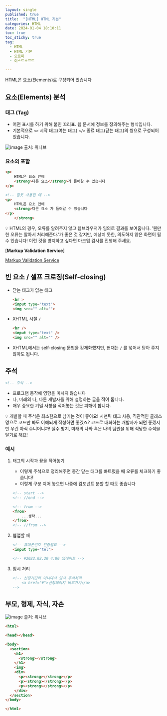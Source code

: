 ```yaml
---
layout: single
published: true
title:  "[HTML] HTML 기본"
categories: HTML
date: 2024-01-04 18:10:11
toc: true
toc_sticky: true
tag:   
  - HTML
  - HTML 기본
  - 오르미
  - 이스트소프트

---
```


HTML은 요소(Elements)로 구성되어 있습니다

## 요소(Elements) 분석

### 태그 (Tag)

- 어떤 표시를 하기 위해 붙인 꼬리표. 웹 문서에 정보를 정의해주는 형식입니다.
- 기본적으로 `<>` 시작 태그(여는 태그)  `</>` 종료 태그(닫는 태그)의 쌍으로 구성되어있습니다.

![image](https://github.com/BaxDailyGit/BaxDailyGit/assets/99312529/a7a74c04-e833-4310-90cb-b9eeec341764)
출처: 위니브

### 요소의 포함

```html
<p>
	HTML은 요소 안에 
	<strong>다른 요소</strong>가 들어갈 수 있습니다
</p>

<!-- 잘못 사용된 예 -->
<p>
	HTML은 요소 안에 
	<strong>다른 요소 가 들어갈 수 있습니다
</p>
	</strong>
```

<div class="notice--primary" markdown="1">
💡 HTML의 경우, 오류를 알려주지 않고 웹브라우저가 임의로 결과를 보여줍니다.
’웬만한 오류는 알아서 처리해준다.’가 좋은 것 같지만, 예상치 못한, 의도하지 않은 화면이 될 수 있습니다! 
이런 것을 방지하고 싶다면 마크업 검사를 진행해 주세요.
</div>  
  

[**Markup Validation Service**]

[Markup Validation Service](https://validator.w3.org/)


## 빈 요소 / 셀프 크로징(Self-closing)

- 닫는 태그가 없는 태그
    
    ```html
    <br >
    <input type="text">
    <img src="" alt="">
    ```
    

- XHTML 시절 `/`
    
    ```html
    <br />
    <input type="text" />
    <img src="" alt="" />
    ```
    
- XHTML에서는 self-closing 문법을 강제화했지만, 현재는 `/` 를 넣어서 닫아 주지 않아도 됩니다.

## 주석

```html
<!-- 주석 -->
```

- 프로그램 동작에 영향을 미치지 않습니다
- 나, 미래의 나, 다른 개발자를 위해 설명하는 글을 적어 둡니다.
- 매우 중요한 기밀 사항을 적어놓는 것은 피해야 합니다.

<div class="notice--primary" markdown="1">
💡 개발할 때 주석은 최소한으로 남기는 것이 좋아요! 
시맨틱 태그 사용, 직관적인 클래스 명으로 코드만 봐도 이해되게 작성하면 좋겠죠? 
코드로 대화하는 개발자가 되면 좋겠지만 우린 아직 주니어니까! 
실수 방지, 미래의 나와 혹은 나의 팀원을 위해 적당한 주석을 달기로 해요! 

</div>

### 예시

1. 태그의 시작과 끝을 적어놓기
    - 이렇게 주석으로 정리해주면 중간 닫는 태그를 빠트렸을 때 오류를 체크하기 좋습니다!
    - 이렇게 구분 지어 놓으면 나중에 컴포넌트 분할 할 때도 좋습니다
    
    ```html
    <!-- start -->
    <!-- //end -->
    
    <!-- from -->
    <from>
    	...생략...
    </from>
    <!-- //from -->
    ```
    
2. 협업할 때
    
    ```html
    <!-- 휴대폰번호 인증필요 -->
    <input type="tel">
    
    <!-- #2022.02.20 4:00 업데이트 -->
    ```
    
3. 임시 처리
    
    ```html
    <!-- 신청기간이 아니여서 임시 주석처리
    	<a href="#">신청페이지 바로가기</a>
    -->
    ```
    

## 부모, 형제, 자식, 자손

![image](https://github.com/BaxDailyGit/BaxDailyGit/assets/99312529/785d3693-d027-4c7c-922c-24d333778be8)
출처: 위니브

```html
<html>

<head></head>

<body>
  <section>
    <h1>
      <strong></strong>
    </h1>
    <img>
    <div>
      <p><strong></strong></p>
      <p><strong></strong></p>
      <p><strong></strong></p>
    </div>
  </section>
</body>

</html>
```